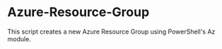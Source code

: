 # Azure-Resource-Group
This script creates a new Azure Resource Group using PowerShell's Az module.
